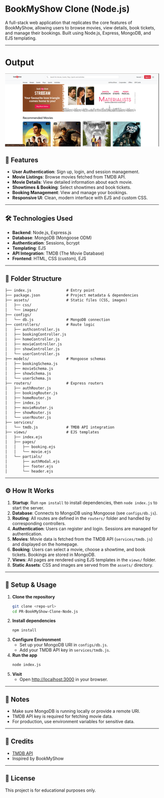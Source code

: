 # BookMyShow Clone (Node.js)

A full-stack web application that replicates the core features of BookMyShow, allowing users to browse movies, view details, book tickets, and manage their bookings. Built using Node.js, Express, MongoDB, and EJS templating.

---
# Output

![alt text](./assets/images/Homepage.png)

## 🚀 Features

- **User Authentication**: Sign up, login, and session management.
- **Movie Listings**: Browse movies fetched from TMDB API.
- **Movie Details**: View detailed information about each movie.
- **Showtimes & Booking**: Select showtimes and book tickets.
- **Booking Management**: View and manage your bookings.
- **Responsive UI**: Clean, modern interface with EJS and custom CSS.

---

## 🛠️ Technologies Used

- **Backend**: Node.js, Express.js
- **Database**: MongoDB (Mongoose ODM)
- **Authentication**: Sessions, bcrypt
- **Templating**: EJS
- **API Integration**: TMDB (The Movie Database)
- **Frontend**: HTML, CSS (custom), EJS

---

## 📁 Folder Structure

```
├── index.js                # Entry point
├── package.json            # Project metadata & dependencies
├── assets/                 # Static files (CSS, images)
│   ├── css/
│   └── images/
├── configs/
│   └── db.js               # MongoDB connection
├── controllers/            # Route logic
│   ├── authcontroller.js
│   ├── bookingController.js
│   ├── homeController.js
│   ├── movieController.js
│   ├── showController.js
│   └── userController.js
├── models/                 # Mongoose schemas
│   ├── bookingSchema.js
│   ├── movieSchema.js
│   ├── showSchema.js
│   └── userSchema.js
├── routers/                # Express routers
│   ├── authRouter.js
│   ├── bookingRouter.js
│   ├── homeRouter.js
│   ├── index.js
│   ├── movieRouter.js
│   ├── showRouter.js
│   └── userRouter.js
├── services/
│   └── tmdb.js             # TMDB API integration
├── views/                  # EJS templates
│   ├── index.ejs
│   ├── pages/
│   │   ├── booking.ejs
│   │   └── movie.ejs
│   └── partials/
│       ├── authModal.ejs
│       ├── footer.ejs
│       └── header.ejs
```

---

## ⚙️ How It Works

1. **Startup**: Run `npm install` to install dependencies, then `node index.js` to start the server.
2. **Database**: Connects to MongoDB using Mongoose (see `configs/db.js`).
3. **Routing**: All routes are defined in the `routers/` folder and handled by corresponding controllers.
4. **Authentication**: Users can register and login. Sessions are managed for authentication.
5. **Movies**: Movie data is fetched from the TMDB API (`services/tmdb.js`) and displayed on the homepage.
6. **Booking**: Users can select a movie, choose a showtime, and book tickets. Bookings are stored in MongoDB.
7. **Views**: All pages are rendered using EJS templates in the `views/` folder.
8. **Static Assets**: CSS and images are served from the `assets/` directory.

---

## 📝 Setup & Usage

1. **Clone the repository**
   ```sh
   git clone <repo-url>
   cd PR-BookMyShow-Clone-Node.js
   ```
2. **Install dependencies**
   ```sh
   npm install
   ```
3. **Configure Environment**
   - Set up your MongoDB URI in `configs/db.js`.
   - Add your TMDB API key in `services/tmdb.js`.
4. **Run the app**
   ```sh
   node index.js
   ```
5. **Visit**
   - Open [http://localhost:3000](http://localhost:3000) in your browser.

---

## 📌 Notes
- Make sure MongoDB is running locally or provide a remote URI.
- TMDB API key is required for fetching movie data.
- For production, use environment variables for sensitive data.

---

## 🙏 Credits
- [TMDB API](https://www.themoviedb.org/documentation/api)
- Inspired by BookMyShow

---

## 📃 License
This project is for educational purposes only.
